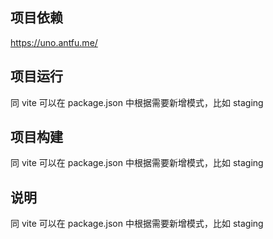 ## 项目依赖

https://uno.antfu.me/

## 项目运行

同 vite 可以在 package.json 中根据需要新增模式，比如 staging

## 项目构建

同 vite 可以在 package.json 中根据需要新增模式，比如 staging

## 说明

同 vite 可以在 package.json 中根据需要新增模式，比如 staging
